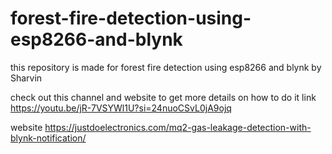 # forest-fire-detection-using-esp8266-and-blynk
this  repository is made for forest fire detection using esp8266 and blynk by Sharvin 

check out this channel and website to get more details on how to do it 
link https://youtu.be/jR-7VSYWl1U?si=24nuoCSvL0jA9ojq

website https://justdoelectronics.com/mq2-gas-leakage-detection-with-blynk-notification/
